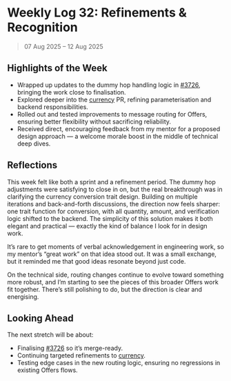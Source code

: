 # Weekly Log 32: Refinements & Recognition

> 07 Aug 2025 – 12 Aug 2025

## Highlights of the Week

- Wrapped up updates to the dummy hop handling logic in [#3726], bringing the
  work close to finalisation.
- Explored deeper into the [currency] PR, refining parameterisation and backend
  responsibilities.
- Rolled out and tested improvements to message routing for Offers, ensuring
  better flexibility without sacrificing reliability.
- Received direct, encouraging feedback from my mentor for a proposed design
  approach — a welcome morale boost in the middle of technical deep dives.

## Reflections

This week felt like both a sprint and a refinement period. The dummy hop
adjustments were satisfying to close in on, but the real breakthrough was in
clarifying the currency conversion trait design. Building on multiple iterations
and back-and-forth discussions, the direction now feels sharper: one trait
function for conversion, with all quantity, amount, and verification logic
shifted to the backend. The simplicity of this solution makes it both elegant
and practical — exactly the kind of balance I look for in design work.

It’s rare to get moments of verbal acknowledgement in engineering work, so my
mentor’s “great work” on that idea stood out. It was a small exchange, but it
reminded me that good ideas resonate beyond just code.

On the technical side, routing changes continue to evolve toward something more
robust, and I’m starting to see the pieces of this broader Offers work fit
together. There’s still polishing to do, but the direction is clear and
energising.

## Looking Ahead

The next stretch will be about:

- Finalising [#3726] so it’s merge-ready.
- Continuing targeted refinements to [currency].
- Testing edge cases in the new routing logic, ensuring no regressions in
  existing Offers flows.

[#3726]: https://github.com/lightningdevkit/rust-lightning/pull/3726
[currency]: https://github.com/lightningdevkit/rust-lightning/pull/3833
